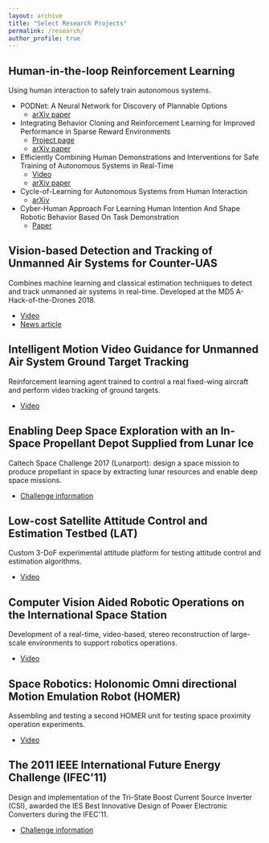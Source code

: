 ```yaml
---
layout: archive
title: "Select Research Projects"
permalink: /research/
author_profile: true
---
```

## Human-in-the-loop Reinforcement Learning

Using human interaction to safely train autonomous systems. 

- PODNet: A Neural Network for Discovery of Plannable Options
  - [arXiv paper](https://arxiv.org/abs/1911.00171)
- Integrating Behavior Cloning and Reinforcement Learning for Improved Performance in Sparse Reward Environments
  - [Project page](https://viniciusguigo.github.io/cycle-of-learning/)
  - [arXiv paper](https://arxiv.org/abs/1910.04281)
- Efficiently Combining Human Demonstrations and Interventions for Safe Training of Autonomous Systems in Real-Time
  - [Video](https://www.youtube.com/watch?v=1aktQxW7GQE)
  - [arXiv paper](https://arxiv.org/abs/1810.11545)
- Cycle-of-Learning for Autonomous Systems from Human Interaction
  - [arXiv](https://arxiv.org/abs/1808.09572)
- Cyber-Human Approach For Learning Human Intention And Shape Robotic Behavior Based On Task Demonstration
  - [Paper](https://ieeexplore.ieee.org/document/8489595)

## Vision-based Detection and Tracking of Unmanned Air Systems for Counter-UAS

Combines machine learning and classical estimation techniques to detect and track unmanned air systems in real-time. Developed at the MD5 A-Hack-of-the-Drones 2018. 

- [Video](https://www.youtube.com/watch?v=Q6hQ4hpm89M)
- [News article](https://engineering.tamu.edu/news/2018/11/a-team-wins-md5-a-hack-of-the-drones-2018.html)

## Intelligent Motion Video Guidance for Unmanned Air System Ground Target Tracking

Reinforcement learning agent trained to control a real fixed-wing aircraft and perform video tracking of ground targets. 

- [Video](https://youtu.be/isJtDdAiM3U)

## Enabling Deep Space Exploration with an In-Space Propellant Depot Supplied from Lunar Ice

Caltech Space Challenge 2017 (Lunarport): design a space mission to produce propellant in space by extracting lunar resources and enable deep space missions.

- [Challenge information](http://csc.caltech.edu/CSC2017/pages/participants.html)

## Low-cost Satellite Attitude Control and Estimation Testbed (LAT)

Custom 3-DoF experimental attitude platform for testing attitude control and estimation algorithms.

- [Video](https://www.youtube.com/watch?v=pO9eCf5VcRc)

## Computer Vision Aided Robotic Operations on the International Space Station

Development of a real-time, video-based, stereo reconstruction of large-scale environments to support robotics operations.

- [Video](https://www.youtube.com/watch?v=lPiscexOUls)

## Space Robotics: Holonomic Omni directional Motion Emulation Robot (HOMER)

Assembling and testing a second HOMER unit for testing space proximity operation experiments.

- [Video](https://www.youtube.com/watch?v=U3FQ1rvBtt0)

## The 2011 IEEE International Future Energy Challenge  (IFEC'11)

Design and implementation of the Tri-State Boost Current Source Inverter (CSI), awarded the IES Best Innovative Design of Power Electronic Converters during the IFEC'11.

- [Challenge information](http://energychallenge.weebly.com/ifec-2011.html)